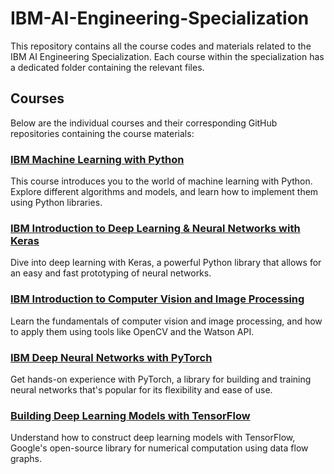 # IBM-AI-Engineering-Specialization

This repository contains all the course codes and materials related to the IBM AI Engineering Specialization. Each course within the specialization has a dedicated folder containing the relevant files.

## Courses

Below are the individual courses and their corresponding GitHub repositories containing the course materials:

### [IBM Machine Learning with Python](https://github.com/jackren0000/IBM-Machine-Learning-with-Python)
This course introduces you to the world of machine learning with Python. Explore different algorithms and models, and learn how to implement them using Python libraries.

### [IBM Introduction to Deep Learning & Neural Networks with Keras](https://github.com/jackren0000/IBM-Introduction-to-Deep-Learning-Neural-Networks-with-Keras)
Dive into deep learning with Keras, a powerful Python library that allows for an easy and fast prototyping of neural networks.

### [IBM Introduction to Computer Vision and Image Processing](https://github.com/jackren0000/IBM-Introduction-to-Computer-Vision-and-Image-Processing)
Learn the fundamentals of computer vision and image processing, and how to apply them using tools like OpenCV and the Watson API.

### [IBM Deep Neural Networks with PyTorch](https://github.com/jackren0000/IBM-Deep-Neural-Networks-with-PyTorch)
Get hands-on experience with PyTorch, a library for building and training neural networks that's popular for its flexibility and ease of use.

### [Building Deep Learning Models with TensorFlow](https://github.com/jackren0000/Building-Deep-Learning-Models-with-TensorFlow)
Understand how to construct deep learning models with TensorFlow, Google's open-source library for numerical computation using data flow graphs.
